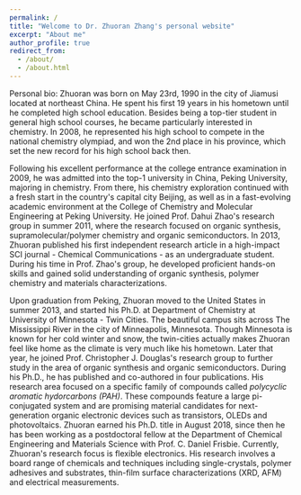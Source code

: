 ```yaml
---
permalink: /
title: "Welcome to Dr. Zhuoran Zhang's personal website"
excerpt: "About me"
author_profile: true
redirect_from: 
  - /about/
  - /about.html
---
```

Personal bio: Zhuoran was born on May 23rd, 1990 in the city of Jiamusi located at northeast China. He spent his first 19 years in his hometown until he completed high school education. Besides being a top-tier student in general high school courses, he became particularly interested in chemistry. In 2008, he represented his high school to compete in the national chemistry olympiad, and won the 2nd place in his province, which set the new record for his high school back then. 

Following his excellent performance at the college entrance examination in 2009, he was admitted into the top-1 university in China, Peking University, majoring in chemistry. From there, his chemistry exploration continued with a fresh start in the country's capital city Beijing, as well as in a fast-evolving academic environment at the College of Chemistry and Molecular Engineering at Peking University. He joined Prof. Dahui Zhao's research group in summer 2011, where the research focused on organic synthesis, supramolecular/polymer chemistry and organic semiconductors. In 2013, Zhuoran published his first independent research article in a high-impact SCI journal - Chemical Communications - as an undergraduate student. During his time in Prof. Zhao's group, he developed proficient hands-on skills and gained solid understanding of organic synthesis, polymer chemistry and materials characterizations.  

Upon graduation from Peking, Zhuoran moved to the United States in summer 2013, and started his Ph.D. at Department of Chemistry at University of Minnesota - Twin Cities. The beautiful campus sits across The Mississippi River in the city of Minneapolis, Minnesota. Though Minnesota is known for her cold winter and snow, the twin-cities actually makes Zhuoran feel like home as the climate is very much like his hometown. Later that year, he joined Prof. Christopher J. Douglas's research group to further study in the area of organic synthesis and organic semiconductors. During his Ph.D., he has published and co-authored in four publications. His research area focused on a specific family of compounds called *polycyclic aromatic hydorcarbons (PAH)*. These compounds feature a large pi-conjugated system and are promising material candidates for next-generation organic electronic devices such as transistors, OLEDs and photovoltaics. Zhuoran earned his Ph.D. title in August 2018, since then he has been working as a postdoctoral fellow at the Department of Chemical Engineering and Materials Science with Prof. C. Daniel Frisbie. Currently, Zhuoran's research focus is flexible electronics. His research involves a board range of chemicals and techniques including single-crystals, polymer adhesives and substrates, thin-film surface characterizations (XRD, AFM) and electrical measurements.